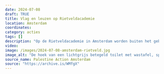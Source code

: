 ```yaml
---
date: 2024-07-08
draft: TRUE
title: Vlag en leuzen op Rietveldacademie
location: Amsterdam
coordinates: 
category: acties
tags: []
description: "Op de Rietveldacademie in Amsterdam worden buiten het gebouw meerdere Palestijnse vlaggen gehesen. Binnenin zijn op meerdere plaatsen leuzen geschreven, waaronder (in het Engels): 'Rietveld bloed aan je handen', 'Je bent medeplichtig aan genocide', 'Fok alle zionisten', en 'Ik kan me niet voorstellen wat Palestijnen met een handicap op dit moment doormaken'."
video: 
image: /images/2024-07-08-amsterdam-rietveld.jpg
image_alt: "De hoek van een lichtgrijs betegeld toilet met wastafel, spiegel, handendroger en prullenbak. Strekkend over de hoek van de ruimte is met rode spuitverf in het Engels geschreven: 'Rietveld bloed aan je handen', met een rode, naar beneden gerichtte driehoek. "
source_name: Palestine Action Amsterdam
source: "https://archive.is/WMfgX"
---
```

